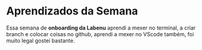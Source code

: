 # Aprendizados da Semana

Essa semana de **onboarding da Labenu** aprendi a mexer no terminal, a criar branch e colocar coisas no github, aprendi a mexer no VScode também, foi muito legal gostei bastante.